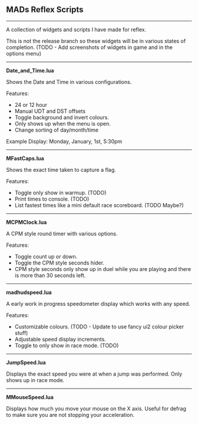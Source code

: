 ## MADs Reflex Scripts


----------
A collection of widgets and scripts I have made for reflex.

This is not the release branch so these widgets will be in various states of completion.
(TODO - Add screenshots of widgets in game and in the options menu)


----------
**Date_and_Time.lua**

Shows the Date and Time in various configurations.

Features:

- 24 or 12 hour
- Manual UDT and DST offsets
- Toggle background and invert colours.
- Only shows up when the menu is open.
- Change sorting of day/month/time

Example Display: Monday, January, 1st, 5:30pm


----------
**MFastCaps.lua**

Shows the exact time taken to capture a flag.

Features:

- Toggle only show in warmup. (TODO)
- Print times to console. (TODO)
- List fastest times like a mini default race scoreboard. (TODO Maybe?)


----------
**MCPMClock.lua**

A CPM style round timer with various options.

Features:

- Toggle count up or down.
- Toggle the CPM style seconds hider.
- CPM style seconds only show up in duel while you are playing and there is more than 30 seconds left.


----------
**madhudspeed.lua**

A early work in progress speedometer display which works with any speed.

Features:

- Customizable colours. (TODO - Update to use fancy ui2 colour picker stuff)
- Adjustable speed display increments.
- Toggle to only show in race mode. (TODO)


----------
**JumpSpeed.lua**

Displays the exact speed you were at when a jump was performed.
Only shows up in race mode.


----------
**MMouseSpeed.lua**

Displays how much you move your mouse on the X axis.
Useful for defrag to make sure you are not stopping your acceleration.
